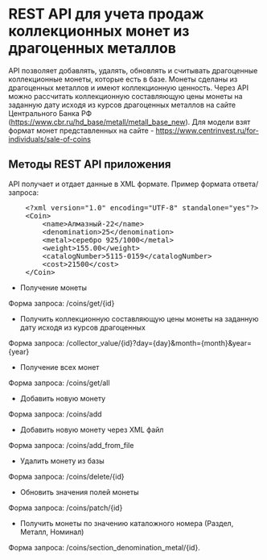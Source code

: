 # REST API для учета продаж коллекционных монет из драгоценных металлов

API позволяет добавлять, удалять, обновлять и считывать драгоценные коллекционные монеты, которые есть в базе. Монеты сделаны из драгоценных металлов и имеют коллекционную ценность. Через API можно рассчитать коллекционную составляющую цены монеты на заданную дату исходя из курсов драгоценных металлов на сайте Центрального Банка РФ (https://www.cbr.ru/hd_base/metall/metall_base_new).
Для модели взят формат монет представленных на сайте - https://www.centrinvest.ru/for-individuals/sale-of-coins

## Методы REST API приложения

API получает и отдает данные в XML формате. Пример формата ответа/запроса:

<pre>
    &lt;?xml version="1.0" encoding="UTF-8" standalone="yes"?&gt;
    &lt;Coin&gt;
        &lt;name&gt;Алмазный-22&lt;/name&gt;
        &lt;denomination&gt;25&lt;/denomination&gt;
        &lt;metal&gt;серебро 925/1000&lt;/metal&gt;
        &lt;weight&gt;155.00&lt;/weight&gt;
        &lt;catalogNumber&gt;5115-0159&lt;/catalogNumber&gt;
        &lt;cost&gt;21500&lt;/cost&gt;
    &lt;/Coin&gt;
</pre>

- Получение монеты

Форма запроса: /coins/get/{id}

- Получить коллекционную составляющую цены монеты на заданную дату исходя из курсов драгоценных

Форма запроса: /collector_value/{id}?day={day}&month={month}&year={year}

- Получение всех монет

Форма запроса: /coins/get/all

- Добавить новую монету

Форма запроса: /coins/add

- Добавить новую монету через XML файл

Форма запроса: /coins/add_from_file

- Удалить монету из базы

Форма запроса: /coins/delete/{id}

- Обновить значения полей монеты

Форма запроса: /coins/patch/{id}

- Получить монеты по значению каталожного номера (Раздел, Металл, Номинал)

Форма запроса: /coins/section_denomination_metal/{id}.

